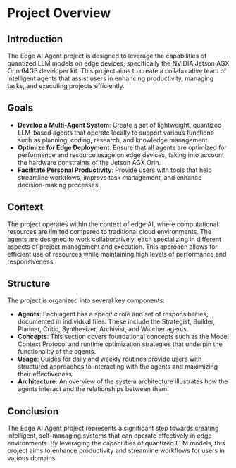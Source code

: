 # Project Overview

## Introduction
The Edge AI Agent project is designed to leverage the capabilities of quantized LLM models on edge devices, specifically the NVIDIA Jetson AGX Orin 64GB developer kit. This project aims to create a collaborative team of intelligent agents that assist users in enhancing productivity, managing tasks, and executing projects efficiently.

## Goals
- **Develop a Multi-Agent System**: Create a set of lightweight, quantized LLM-based agents that operate locally to support various functions such as planning, coding, research, and knowledge management.
- **Optimize for Edge Deployment**: Ensure that all agents are optimized for performance and resource usage on edge devices, taking into account the hardware constraints of the Jetson AGX Orin.
- **Facilitate Personal Productivity**: Provide users with tools that help streamline workflows, improve task management, and enhance decision-making processes.

## Context
The project operates within the context of edge AI, where computational resources are limited compared to traditional cloud environments. The agents are designed to work collaboratively, each specializing in different aspects of project management and execution. This approach allows for efficient use of resources while maintaining high levels of performance and responsiveness.

## Structure
The project is organized into several key components:
- **Agents**: Each agent has a specific role and set of responsibilities, documented in individual files. These include the Strategist, Builder, Planner, Critic, Synthesizer, Archivist, and Watcher agents.
- **Concepts**: This section covers foundational concepts such as the Model Context Protocol and runtime optimization strategies that underpin the functionality of the agents.
- **Usage**: Guides for daily and weekly routines provide users with structured approaches to interacting with the agents and maximizing their effectiveness.
- **Architecture**: An overview of the system architecture illustrates how the agents interact and the relationships between them.

## Conclusion
The Edge AI Agent project represents a significant step towards creating intelligent, self-managing systems that can operate effectively in edge environments. By leveraging the capabilities of quantized LLM models, this project aims to enhance productivity and streamline workflows for users in various domains.